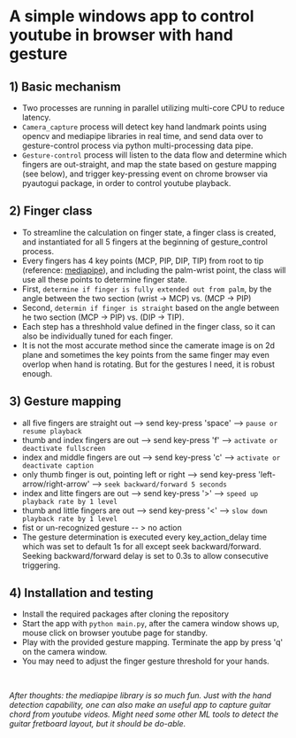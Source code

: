 # A simple windows app to control youtube in browser with hand gesture

## 1) Basic mechanism
- Two processes are running in parallel utilizing multi-core CPU to reduce latency.
- `Camera_capture` process will detect key hand landmark points using opencv and mediapipe libraries in real time, and send data over to gesture-control process via python multi-processing data pipe.
- `Gesture-control` process will listen to the data flow and determine which fingers are out-straight, and map the state based on gesture mapping (see below), and trigger key-pressing event on chrome browser via pyautogui package, in order to control youtube playback.

## 2) Finger class
- To streamline the calculation on finger state, a finger class is created, and instantiated for all 5 fingers at the beginning of gesture_control process.
- Every fingers has 4 key points (MCP, PIP, DIP, TIP) from root to tip (reference: [mediapipe](https://google.github.io/mediapipe/solutions/hands.html)), and including the palm-wrist point, the class will use all these points to determine finger state.
- First, `determine if finger is fully extended out from palm`, by the angle between the two section (wrist -> MCP) vs. (MCP -> PIP)
- Second, `determin if finger is straight` based on the angle between he two section (MCP -> PIP) vs. (DIP -> TIP).
- Each step has a threshhold value defined in the finger class, so it can also be individually tuned for each finger.
- It is not the most accurate method since the camerate image is on 2d plane and sometimes the key points from the same finger may even overlop when hand is rotating. But for the gestures I need, it is robust enough.

## 3) Gesture mapping
- all five fingers are straight out --> send key-press 'space' --> `pause or resume playback`
- thumb and index fingers are out --> send key-press 'f' --> `activate or deactivate fullscreen`
- index and middle fingers are out --> send key-press 'c' --> `activate or deactivate caption`
- only thumb finger is out, pointing left or right --> send key-press 'left-arrow/right-arrow' --> `seek backward/forward 5 seconds`
- index and litte fingers are out --> send key-press '>' --> `speed up playback rate by 1 level`
- thumb and little fingers are out --> send key-press '<' --> `slow down playback rate by 1 level`
- fist or un-recognized gesture -- > no action
- The gesture determination is executed every key_action_delay time which was set to default 1s for all except seek backward/forward. Seeking backward/forward delay is set to 0.3s to allow consecutive triggering.

## 4) Installation and testing
- Install the required packages after cloning the repository
- Start the app with `python main.py`, after the camera window shows up, mouse click on browser youtube page for standby.
- Play with the provided gesture mapping. Terminate the app by press 'q' on the camera window.
- You may need to adjust the finger gesture threshold for your hands.
<br/>

_After thoughts: the mediapipe library is so much fun. Just with the hand detection capability, one can also make an useful app to capture guitar chord from youtube videos. Might need some other ML tools to detect the guitar fretboard layout, but it should be do-able._
